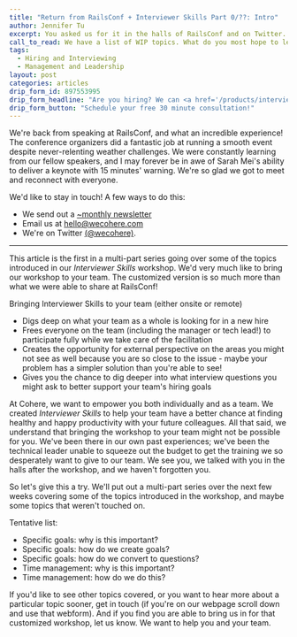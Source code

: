 ```yaml
---
title: "Return from RailsConf + Interviewer Skills Part 0/??: Intro"
author: Jennifer Tu
excerpt: You asked us for it in the halls of RailsConf and on Twitter. This article is the first in a multi-part series going over some of the topics introduced in our Interviewer Skills workshop.
call_to_read: We have a list of WIP topics. What do you most hope to learn? Let us know.
tags:
  - Hiring and Interviewing
  - Management and Leadership
layout: post
categories: articles
drip_form_id: 897553995
drip_form_headline: "Are you hiring? We can <a href='/products/interviewer-skills-for-engineers-and-hiring-managers'>teach your engineering team interviewer skills</a>!"
drip_form_button: "Schedule your free 30 minute consultation!"
---
```


We're back from speaking at RailsConf, and what an incredible experience! The conference organizers did a fantastic job at running a smooth event despite never-relenting weather challenges. We were constantly learning from our fellow speakers, and I may forever be in awe of Sarah Mei's ability to deliver a keynote with 15 minutes' warning. We're so glad we got to meet and reconnect with everyone.

We'd like to stay in touch! A few ways to do this:

- We send out a [~monthly newsletter](/newsletter)
- Email us at hello@wecohere.com
- We're on Twitter [(@wecohere)](https://twitter.com/wecohere).

---

This article is the first in a multi-part series going over some of the topics introduced in our _Interviewer Skills_ workshop. We'd very much like to bring our workshop to your team. The customized version is so much more than what we were able to share at RailsConf!

Bringing Interviewer Skills to your team (either onsite or remote)

- Digs deep on what your team as a whole is looking for in a new hire
- Frees everyone on the team (including the manager or tech lead!) to participate fully while we take care of the facilitation
- Creates the opportunity for external perspective on the areas you might not see as well because you are so close to the issue - maybe your problem has a simpler solution than you're able to see!
- Gives you the chance to dig deeper into what interview questions you might ask to better support your team's hiring goals

At Cohere, we want to empower you both individually and as a team. We created _Interviewer Skills_ to help your team have a better chance at finding healthy and happy productivity with your future colleagues. All that said, we understand that bringing the workshop to your team might not be possible for you. We've been there in our own past experiences; we've been the technical leader unable to squeeze out the budget to get the training we so desperately want to give to our team. We see you, we talked with you in the halls after the workshop, and we haven't forgotten you.

So let's give this a try. We'll put out a multi-part series over the next few weeks covering some of the topics introduced in the workshop, and maybe some topics that weren't touched on.

Tentative list:

- Specific goals: why is this important?
- Specific goals: how do we create goals?
- Specific goals: how do we convert to questions?
- Time management: why is this important?
- Time management: how do we do this?

If you'd like to see other topics covered, or you want to hear more about a particular topic sooner, get in touch (if you're on our webpage scroll down and use that webform). And if you find you are able to bring us in for that customized workshop, let us know. We want to help you and your team.
